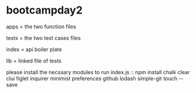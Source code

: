 # bootcampday2

apps = the two function files


tests = the two test cases files


index = api boiler plate



lib = linked file of tests




please install the necssary modules to run index.js ::
npm install chalk clear clui figlet inquirer minimist preferences github lodash simple-git touch --save

